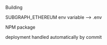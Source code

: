 
Building

SUBGRAPH_ETHEREUM env variable --> .env

NPM package

deployment handled automatically by commit